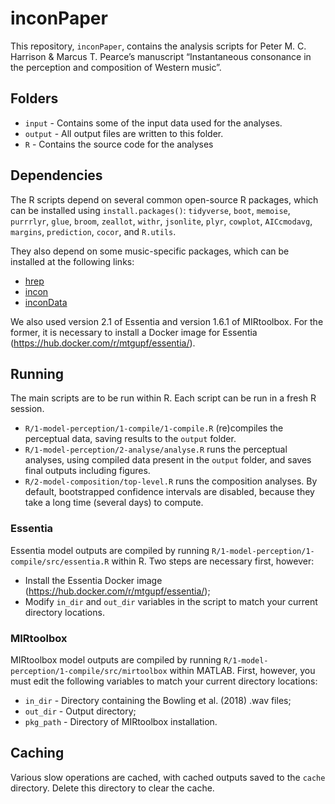 
<!-- README.md is generated from README.Rmd. Please edit that file -->

# inconPaper

This repository, `inconPaper`, contains the analysis scripts for Peter
M. C. Harrison & Marcus T. Pearce’s manuscript “Instantaneous consonance
in the perception and composition of Western music”.

## Folders

  - `input` - Contains some of the input data used for the analyses.
  - `output` - All output files are written to this folder.
  - `R` - Contains the source code for the analyses

## Dependencies

The R scripts depend on several common open-source R packages, which can
be installed using `install.packages()`: `tidyverse`, `boot`, `memoise`,
`purrrlyr`, `glue`, `broom`, `zeallot`, `withr`, `jsonlite`, `plyr`,
`cowplot`, `AICcmodavg`, `margins`, `prediction`, `cocor`, and
`R.utils`.

They also depend on some music-specific packages, which can be installed
at the following links:

  - [hrep](https://github.com/pmcharrison/hrep)
  - [incon](https://github.com/pmcharrison/incon)
  - [inconData](https://github.com/pmcharrison/inconData)

We also used version 2.1 of Essentia and version 1.6.1 of MIRtoolbox.
For the former, it is necessary to install a Docker image for Essentia
(<https://hub.docker.com/r/mtgupf/essentia/>).

## Running

The main scripts are to be run within R. Each script can be run in a
fresh R session.

  - `R/1-model-perception/1-compile/1-compile.R` (re)compiles the
    perceptual data, saving results to the `output` folder.
  - `R/1-model-perception/2-analyse/analyse.R` runs the perceptual
    analyses, using compiled data present in the `output` folder, and
    saves final outputs including figures.
  - `R/2-model-composition/top-level.R` runs the composition analyses.
    By default, bootstrapped confidence intervals are disabled, because
    they take a long time (several days) to compute.

### Essentia

Essentia model outputs are compiled by running
`R/1-model-perception/1-compile/src/essentia.R` within R. Two steps are
necessary first, however:

  - Install the Essentia Docker image
    (<https://hub.docker.com/r/mtgupf/essentia/>);
  - Modify `in_dir` and `out_dir` variables in the script to match your
    current directory locations.

### MIRtoolbox

MIRtoolbox model outputs are compiled by running
`R/1-model-perception/1-compile/src/mirtoolbox` within MATLAB. First,
however, you must edit the following variables to match your current
directory locations:

  - `in_dir` - Directory containing the Bowling et al. (2018) .wav
    files;
  - `out_dir` - Output directory;
  - `pkg_path` - Directory of MIRtoolbox installation.

## Caching

Various slow operations are cached, with cached outputs saved to the
`cache` directory. Delete this directory to clear the cache.

